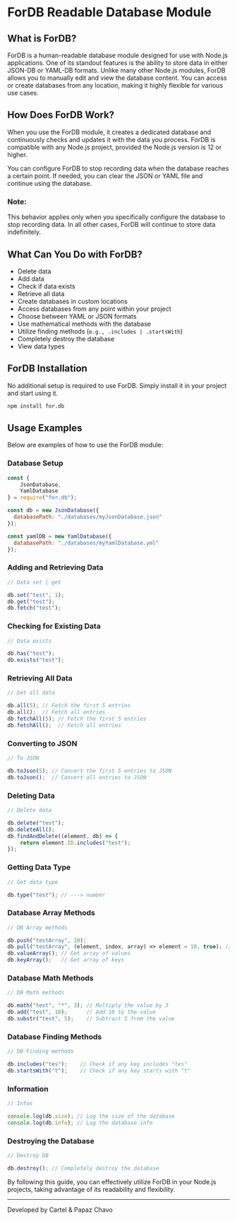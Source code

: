 # ForDB Readable Database Module

## What is ForDB?

ForDB is a human-readable database module designed for use with Node.js applications. One of its standout features is the ability to store data in either JSON-DB or YAML-DB formats. Unlike many other Node.js modules, ForDB allows you to manually edit and view the database content. You can access or create databases from any location, making it highly flexible for various use cases.

## How Does ForDB Work?

When you use the ForDB module, it creates a dedicated database and continuously checks and updates it with the data you process. ForDB is compatible with any Node.js project, provided the Node.js version is 12 or higher.

You can configure ForDB to stop recording data when the database reaches a certain point. If needed, you can clear the JSON or YAML file and continue using the database.

### Note:
This behavior applies only when you specifically configure the database to stop recording data. In all other cases, ForDB will continue to store data indefinitely.

## What Can You Do with ForDB?

- Delete data
- Add data
- Check if data exists
- Retrieve all data
- Create databases in custom locations
- Access databases from any point within your project
- Choose between YAML or JSON formats
- Use mathematical methods with the database
- Utilize finding methods (`e.g., .includes | .startsWith`)
- Completely destroy the database
- View data types

## ForDB Installation

No additional setup is required to use ForDB. Simply install it in your project and start using it.

```bash
npm install for.db
```

## Usage Examples

Below are examples of how to use the ForDB module:

### Database Setup

```js
const {
    JsonDatabase,
    YamlDatabase
} = require("for.db");

const db = new JsonDatabase({
  databasePath: "./databases/myJsonDatabase.json"
});

const yamlDB = new YamlDatabase({
  databasePath: "./databases/myYamlDatabase.yml"
});
```

### Adding and Retrieving Data

```js
// Data set | get

db.set("test", 1);
db.get("test");
db.fetch("test");
```

### Checking for Existing Data

```js
// Data exists

db.has("test");
db.exists("test");
```

### Retrieving All Data

```js
// Get all data

db.all(5); // Fetch the first 5 entries
db.all();  // Fetch all entries
db.fetchAll(5); // Fetch the first 5 entries
db.fetchAll();  // Fetch all entries
```

### Converting to JSON

```js
// To JSON

db.toJson(5); // Convert the first 5 entries to JSON
db.toJson();  // Convert all entries to JSON
```

### Deleting Data

```js
// Delete data

db.delete("test");
db.deleteAll();
db.findAndDelete((element, db) => {
    return element.ID.includes("test");
});
```

### Getting Data Type

```js
// Get data type

db.type("test"); // ---> number
```

### Database Array Methods

```js
// DB Array methods

db.push("testArray", 10);
db.pull("testArray", (element, index, array) => element < 10, true); // Multiple options = true (default is false)
db.valueArray(); // Get array of values
db.keyArray();   // Get array of keys
```

### Database Math Methods

```js
// DB Math methods

db.math("test", "*", 3); // Multiply the value by 3
db.add("test", 10);      // Add 10 to the value
db.substr("test", 5);    // Subtract 5 from the value
```

### Database Finding Methods

```js
// DB Finding methods

db.includes("tes");    // Check if any key includes "tes"
db.startsWith("t");    // Check if any key starts with "t"
```

### Information

```js
// Infos

console.log(db.size); // Log the size of the database
console.log(db.info); // Log the database info
```

### Destroying the Database

```js
// Destroy DB

db.destroy(); // Completely destroy the database
```

By following this guide, you can effectively utilize ForDB in your Node.js projects, taking advantage of its readability and flexibility.

---

<div class="center"> Developed by Cartel & Papaz Chavo</div>
